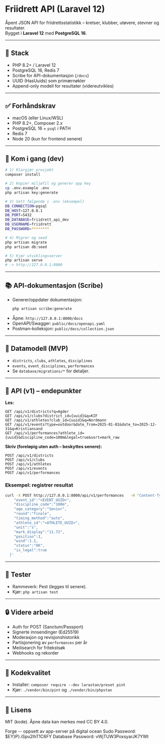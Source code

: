# Friidrett API (Laravel 12)

Åpent JSON API for friidrettsstatistikk – kretser, klubber, utøvere, stevner og resultater.  
Bygget i **Laravel 12** med **PostgreSQL 16**.

---

## 🚀 Stack

-   PHP 8.2+ / Laravel 12
-   PostgreSQL 16, Redis 7
-   Scribe for API-dokumentasjon (`/docs`)
-   UUID (HasUuids) som primærnøkler
-   Append-only modell for resultater (videreutvikles)

---

## ✅ Forhåndskrav

-   macOS (eller Linux/WSL)
-   PHP 8.2+, Composer 2.x
-   PostgreSQL 16 + `psql` i PATH
-   Redis 7
-   Node 20 (kun for frontend senere)

---

## 🔧 Kom i gang (dev)

```bash
# 1) Klargjør prosjekt
composer install

# 2) Kopier miljøfil og generer app key
cp .env.example .env
php artisan key:generate

# 3) Sett følgende i .env (eksempel)
DB_CONNECTION=pgsql
DB_HOST=127.0.0.1
DB_PORT=5432
DB_DATABASE=friidrett_api_dev
DB_USERNAME=friidrett
DB_PASSWORD=********

# 4) Migrer og seed
php artisan migrate
php artisan db:seed

# 5) Kjør utviklingsserver
php artisan serve
# -> http://127.0.0.1:8000
```

---

## 📚 API-dokumentasjon (Scribe)

-   Generer/oppdater dokumentasjon:
    ```bash
    php artisan scribe:generate
    ```
-   Åpne: `http://127.0.0.1:8000/docs`
-   OpenAPI/Swagger: `public/docs/openapi.yaml`
-   Postman-kolleksjon: `public/docs/collection.json`

---

## 🧱 Datamodell (MVP)

-   `districts`, `clubs`, `athletes`, `disciplines`
-   `events`, `event_disciplines`, `performances`
-   Se `database/migrations/*` for detaljer.

---

## 🔌 API (v1) – endepunkter

**Les:**

```
GET /api/v1/districts?q=Agder
GET /api/v1/clubs?district_id={uuid}&q=KIF
GET /api/v1/athletes?club_id={uuid}&q=Nordmann
GET /api/v1/events?type=outdoor&date_from=2025-01-01&date_to=2025-12-31&q=Kristiansand
GET /api/v1/performances?athlete_id={uuid}&discipline_code=100m&legal=true&sort=mark_raw
```

**Skriv (foreløpig uten auth – beskyttes senere):**

```
POST /api/v1/districts
POST /api/v1/clubs
POST /api/v1/athletes
POST /api/v1/events
POST /api/v1/performances
```

### Eksempel: registrer resultat

```bash
curl -X POST http://127.0.0.1:8000/api/v1/performances   -H "Content-Type: application/json"   -d '{
    "event_id":"<EVENT_UUID>",
    "discipline_code":"100m",
    "age_category":"Senior",
    "round":"finale",
    "timing_method":"auto",
    "athlete_id":"<ATHLETE_UUID>",
    "unit":"s",
    "mark_display":"11.72",
    "position":1,
    "wind":1.1,
    "status":"OK",
    "is_legal":true
  }'
```

---

## 🧪 Tester

-   Rammeverk: Pest (legges til senere).
-   Kjør: `php artisan test`

---

## 🔒 Videre arbeid

-   Auth for POST (Sanctum/Passport)
-   Signerte innsendinger (Ed25519)
-   Moderasjon og revisjonshistorikk
-   Partisjonering av `performances` per år
-   Meilisearch for fritekstsøk
-   Webhooks og rekorder

---

## 💅 Kodekvalitet

-   Installer: `composer require --dev larastan/preset pint`
-   Kjør: `./vendor/bin/pint` og `./vendor/bin/phpstan`

---

## 📄 Lisens

MIT (kode). Åpne data kan merkes med CC BY 4.0.

Forge
-- oppsett av app-server på digital ocean
Sudo Password:
$EY}P}.iSpu2lhT1C6FY
Database Password:
vWjTUW3PoxsyarJK7YWt

